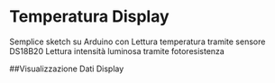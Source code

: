 # Temperatura Display
Semplice sketch su Arduino con 
Lettura temperatura tramite sensore DS18B20 
Lettura intensità luminosa tramite fotoresistenza

##Visualizzazione Dati
Display 
